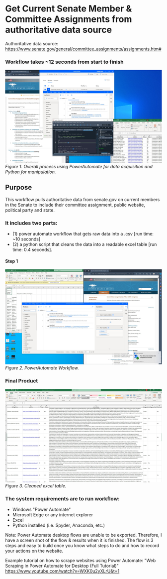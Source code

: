 # Get Current Senate Member & Committee Assignments from authoritative data source

Authoritative data source: https://www.senate.gov/general/committee_assignments/assignments.htm#

### Workflow takes ~12 seconds from start to finish 
![](https://github.com/daeberly/Get-Clean-Current-Senate-Member-Committee-Info/blob/main/workflow_start_to_finish.JPG)
*Figure 1. Overall process using PowerAutomate for data acquisition and Python for manipulation.*

## Purpose
This workflow pulls authoritative data from senate.gov on current members in the Senate to include their committee assignment, public website, political party and state. 

### It includes two parts: 
- (1) power automate workflow that gets raw data into a .csv [run time: ~10 seconds] <br />
- (2) a python script that cleans the data into a readable excel table [run time: 0.4 seconds].

#### Step 1
![](https://github.com/daeberly/Get-Clean-Current-Senate-Member-Committee-Info/blob/main/power_automate_flow.JPG)
*Figure 2. PowerAutomate Workflow.*

### Final Product
![](https://github.com/daeberly/Get-Clean-Current-Senate-Member-Committee-Info/blob/main/final.JPG)
*Figure 3. Cleaned excel table.*

### The system requirements are to run workflow:
- Windows "Power Automate"
- Microsoft Edge or any internet explorer
- Excel
- Python installed (i.e. Spyder, Anaconda, etc.)

Note: Power Automate desktop flows are unable to be exported. Therefore, I have a screen shot of the flow & results when it is finished. The flow is 3 steps and easy to build once you know what steps to do and how to record your actions on the website. 

Example tutorial on how to scrape websites using Power Automate: "Web Scraping in Power Automate for Desktop (Full Tutorial)" https://www.youtube.com/watch?v=WXK0u2yXLrU&t=1